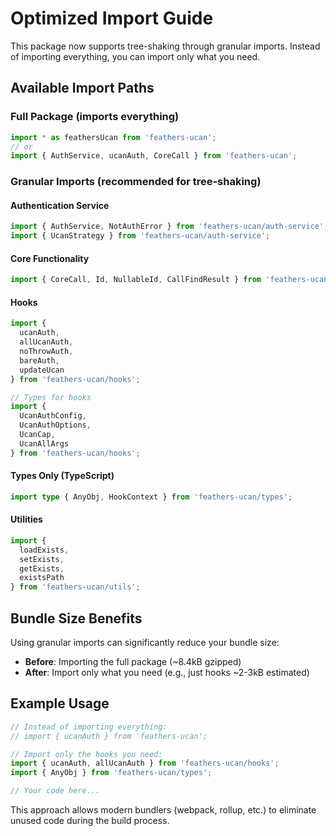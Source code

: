# Optimized Import Guide

This package now supports tree-shaking through granular imports. Instead of importing everything, you can import only what you need.

## Available Import Paths

### Full Package (imports everything)
```javascript
import * as feathersUcan from 'feathers-ucan';
// or
import { AuthService, ucanAuth, CoreCall } from 'feathers-ucan';
```

### Granular Imports (recommended for tree-shaking)

#### Authentication Service
```javascript
import { AuthService, NotAuthError } from 'feathers-ucan/auth-service';
import { UcanStrategy } from 'feathers-ucan/auth-service';
```

#### Core Functionality
```javascript
import { CoreCall, Id, NullableId, CallFindResult } from 'feathers-ucan/core';
```

#### Hooks
```javascript
import { 
  ucanAuth, 
  allUcanAuth, 
  noThrowAuth, 
  bareAuth,
  updateUcan 
} from 'feathers-ucan/hooks';

// Types for hooks
import { 
  UcanAuthConfig, 
  UcanAuthOptions, 
  UcanCap, 
  UcanAllArgs 
} from 'feathers-ucan/hooks';
```

#### Types Only (TypeScript)
```typescript
import type { AnyObj, HookContext } from 'feathers-ucan/types';
```

#### Utilities
```javascript
import { 
  loadExists, 
  setExists, 
  getExists, 
  existsPath 
} from 'feathers-ucan/utils';
```

## Bundle Size Benefits

Using granular imports can significantly reduce your bundle size:

- **Before**: Importing the full package (~8.4kB gzipped)
- **After**: Import only what you need (e.g., just hooks ~2-3kB estimated)

## Example Usage

```javascript
// Instead of importing everything:
// import { ucanAuth } from 'feathers-ucan';

// Import only the hooks you need:
import { ucanAuth, allUcanAuth } from 'feathers-ucan/hooks';
import { AnyObj } from 'feathers-ucan/types';

// Your code here...
```

This approach allows modern bundlers (webpack, rollup, etc.) to eliminate unused code during the build process.
